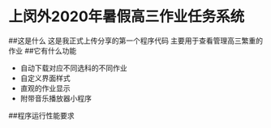 # 上闵外2020年暑假高三作业任务系统
##这是什么
这是我正式上传分享的第一个程序代码
主要用于查看管理高三繁重的作业
##它有什么功能
- 自动下载对应不同选科的不同作业
- 自定义界面样式
- 直观的作业显示
- 附带音乐播放器小程序

##程序运行性能要求
